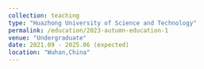 ```yaml
---
collection: teaching
type: "Huazhong University of Science and Technology"
permalink: /education/2023-autumn-education-1
venue: "Undergraduate"
date: 2021.09 - 2025.06 (expected)
location: "Wuhan,China"
---
```


